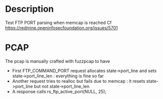# Description

Test FTP PORT parsing when memcap is reached
Cf https://redmine.openinfosecfoundation.org/issues/5701

# PCAP

The pcap is manually crafted with fuzzpcap to have
- First FTP_COMMAND_PORT request allocates state->port_line and sets state->port_line_len : everything is fine so far
- Another request tries to realloc but fails due to memcap : it resets state->port_line but not state->port_line_len
- A response calls rs_ftp_active_port(NULL, 25);
